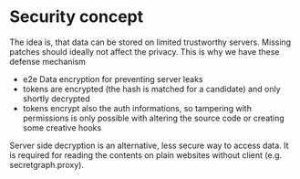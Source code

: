# Security concept

The idea is, that data can be stored on limited trustworthy servers.
Missing patches should ideally not affect the privacy. This is why we have these defense mechanism

-   e2e Data encryption for preventing server leaks
-   tokens are encrypted (the hash is matched for a candidate) and only shortly decrypted
-   tokens encrypt also the auth informations, so tampering with permissions is only possible with altering the source code or creating some creative hooks

Server side decryption is an alternative, less secure way to access data. It is required for reading the contents on plain websites without client (e.g. secretgraph.proxy).

